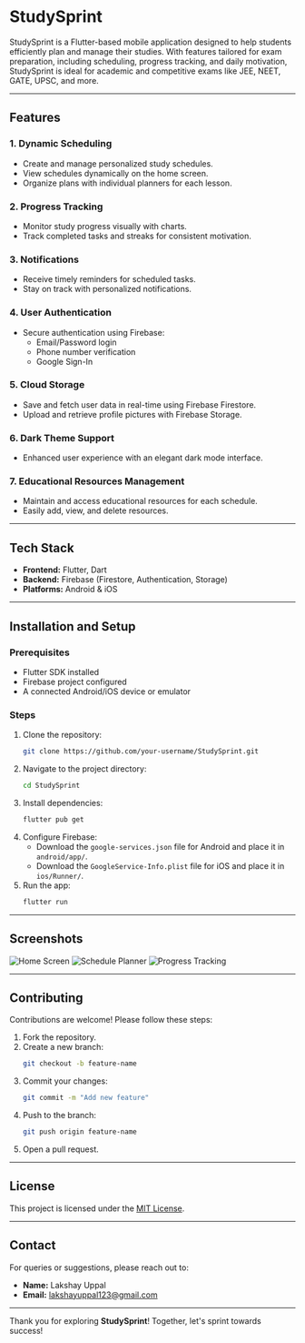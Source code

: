 # StudySprint

StudySprint is a Flutter-based mobile application designed to help students efficiently plan and manage their studies. With features tailored for exam preparation, including scheduling, progress tracking, and daily motivation, StudySprint is ideal for academic and competitive exams like JEE, NEET, GATE, UPSC, and more.

---

## Features

### 1. **Dynamic Scheduling**
- Create and manage personalized study schedules.
- View schedules dynamically on the home screen.
- Organize plans with individual planners for each lesson.

### 2. **Progress Tracking**
- Monitor study progress visually with charts.
- Track completed tasks and streaks for consistent motivation.

### 3. **Notifications**
- Receive timely reminders for scheduled tasks.
- Stay on track with personalized notifications.

### 4. **User Authentication**
- Secure authentication using Firebase:
  - Email/Password login
  - Phone number verification
  - Google Sign-In

### 5. **Cloud Storage**
- Save and fetch user data in real-time using Firebase Firestore.
- Upload and retrieve profile pictures with Firebase Storage.

### 6. **Dark Theme Support**
- Enhanced user experience with an elegant dark mode interface.

### 7. **Educational Resources Management**
- Maintain and access educational resources for each schedule.
- Easily add, view, and delete resources.

---

## Tech Stack

- **Frontend:** Flutter, Dart
- **Backend:** Firebase (Firestore, Authentication, Storage)
- **Platforms:** Android & iOS

---

## Installation and Setup

### Prerequisites
- Flutter SDK installed
- Firebase project configured
- A connected Android/iOS device or emulator

### Steps
1. Clone the repository:
   ```bash
   git clone https://github.com/your-username/StudySprint.git
   ```
2. Navigate to the project directory:
   ```bash
   cd StudySprint
   ```
3. Install dependencies:
   ```bash
   flutter pub get
   ```
4. Configure Firebase:
   - Download the `google-services.json` file for Android and place it in `android/app/`.
   - Download the `GoogleService-Info.plist` file for iOS and place it in `ios/Runner/`.
5. Run the app:
   ```bash
   flutter run
   ```

---

## Screenshots

![Home Screen](https://via.placeholder.com/300x600 "Home Screen")
![Schedule Planner](https://via.placeholder.com/300x600 "Schedule Planner")
![Progress Tracking](https://via.placeholder.com/300x600 "Progress Tracking")

---

## Contributing

Contributions are welcome! Please follow these steps:
1. Fork the repository.
2. Create a new branch:
   ```bash
   git checkout -b feature-name
   ```
3. Commit your changes:
   ```bash
   git commit -m "Add new feature"
   ```
4. Push to the branch:
   ```bash
   git push origin feature-name
   ```
5. Open a pull request.

---

## License

This project is licensed under the [MIT License](LICENSE).

---

## Contact

For queries or suggestions, please reach out to:
- **Name:** Lakshay Uppal
- **Email:** lakshayuppal123@gmail.com

---

Thank you for exploring **StudySprint**! Together, let's sprint towards success!

